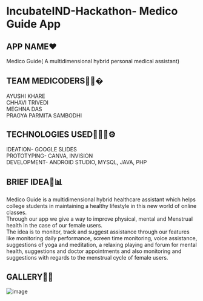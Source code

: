 # IncubateIND-Hackathon- Medico Guide App

## APP NAME❤

Medico Guide( A multidimensional hybrid personal medical assistant)

## TEAM MEDICODERS👩‍💻�

AYUSHI KHARE<br>
CHHAVI TRIVEDI<br>
MEGHNA DAS<br>
PRAGYA PARMITA SAMBODHI<br>

## TECHNOLOGIES USED👩‍🔧🔧⚙

IDEATION- GOOGLE SLIDES<br>
PROTOTYPING- CANVA, INVISION<br>
DEVELOPMENT- ANDROID STUDIO, MYSQL, JAVA, PHP<br>

## BRIEF IDEA📝📊

Medico Guide is a multidimensional hybrid healthcare assistant which helps college students in maintaining a healthy lifestyle in this new world of online classes.<br>
Through our app we give a way to improve physical, mental and Menstrual health in the case of our female users.<br>
The idea is to monitor, track and suggest assistance through our features like monitoring daily performance, screen time monitoring, voice assistance, suggestions of yoga and meditation, a relaxing playing and forum for mental health, suggestions and doctor appointments and also monitoring and suggestions with regards to the menstrual cycle of female users.

## GALLERY💯✅

![image](https://user-images.githubusercontent.com/55181652/121643115-14ae8000-caaf-11eb-9fa5-56a957238e01.png)

